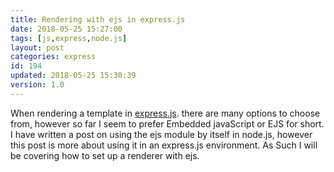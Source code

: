 ```yaml
---
title: Rendering with ejs in express.js
date: 2018-05-25 15:27:00
tags: [js,express,node.js]
layout: post
categories: express
id: 194
updated: 2018-05-25 15:30:39
version: 1.0
---
```


When rendering a template in [express.js](https://expressjs.com/). there are many options to choose from, however so far I seem to prefer Embedded javaScript or EJS for short. I have written a post on using the ejs module by itself in node.js, however this post is more about using it in an express.js environment. As Such I will be covering how to set up a renderer with ejs.

<!-- more -->
